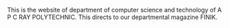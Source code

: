 This is the  website of department of computer science and technology of A P C RAY POLYTECHNIC.
This directs to our departmental magazine FINIK.
